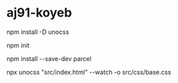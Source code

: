 # aj91-koyeb

npm install -D unocss

npm init

npm install --save-dev parcel

npx unocss "src/index.html" --watch -o src/css/base.css


